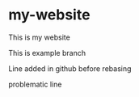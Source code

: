 # my-website

This is my website

This is example branch

Line added in github before rebasing

problematic line
